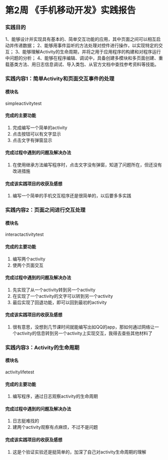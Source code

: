 # 第2周 《手机移动开发》实践报告
### 实践目的
1、能够设计并实现具有基本的、简单交互功能的应用，其中页面之间可以相互启动并传递数据；
2、能够用事件监听的方法处理对控件进行操作，以实现特定的交互；
3、能够理解Activity的生命周期，并将之用于应用程序的构建和对程序运行中问题的分析；
4、能够在程序编辑、调试中，具备创建多模块和多页面创建、重载基类方法、用日志信息调试、导入类包、从官方文档中查找参考资料等技能。
### 实践内容1：简单Activity和页面交互事件的处理
#### 模块名
simpleactivitytest
#### 完成的主要功能
1. 完成编写一个简单的activity
2. 点击按钮可以有文字显示 
3. 点击文字有弹窗显示 
#### 完成过程中遇到的问题及解决办法
1. 在使用继承方法编写程序时，点击文字没有弹窗，知道了问题所在，但还没有改进措施  
#### 完成该实践项目的收获及感想
1. 编写一个简单的手机交互程序还是很简单的，以后要多多实践 
### 实践内容2：页面之间进行交互处理
#### 模块名
interactactivitytest
#### 完成的主要功能
1. 编写两个activity
2. 使两个页面交互
#### 完成过程中遇到的问题及解决办法
1. 先实现了从一个activity转到另一个activity
2. 在实现了一个activity的文字可以转到另一个activity
3. 最后实现了回退功能，即可以回到最初的activity
#### 完成该实践项目的收获及感想
1. 很有意思，没想到几节课时间就能编写出如QQ的app，那如何通过网络让一个activity的信息转到另一个activity上实现交互，我得去查些其他材料了
### 实践内容3：Activity的生命周期
#### 模块名
activitylifetest
#### 完成的主要功能
1. 编写程序，通过日志观察activity的生命周期
#### 完成过程中遇到的问题及解决办法
1. 日志挺难找的
2. 建两个activity观察有点麻烦，不过不是问题
#### 完成该实践项目的收获及感想
1. 这是个验证实验还是挺简单的，加深了自己对activity生命周期的理解